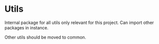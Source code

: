 # Utils

Internal package for all utils only relevant for this project.
Can import other packages in instance.

Other utils should be moved to common.
